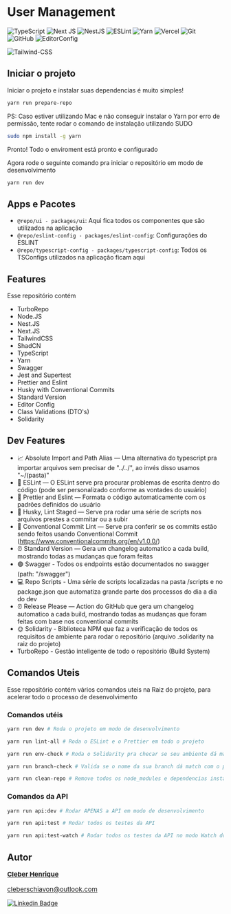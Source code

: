 # User Management

![TypeScript](https://img.shields.io/badge/typescript-%23007ACC.svg?style=for-the-badge&logo=typescript&logoColor=white)
![Next JS](https://img.shields.io/badge/Next-black?style=for-the-badge&logo=next.js&logoColor=white)
![NestJS](https://img.shields.io/badge/nestjs-%23E0234E.svg?style=for-the-badge&logo=nestjs&logoColor=white)
![ESLint](https://img.shields.io/badge/ESLint-4B3263?style=for-the-badge&logo=eslint&logoColor=white)
![Yarn](https://img.shields.io/badge/Yarn-2C8EBB?style=for-the-badge&logo=yarn&logoColor=white)
![Vercel](https://img.shields.io/badge/vercel-%23000000.svg?style=for-the-badge&logo=vercel&logoColor=white)
![Git](https://img.shields.io/badge/git-%23F05033.svg?style=for-the-badge&logo=git&logoColor=white)
![GitHub](https://img.shields.io/badge/github-%23121011.svg?style=for-the-badge&logo=github&logoColor=white)
![EditorConfig](https://img.shields.io/badge/Editor%20Config-E0EFEF?style=for-the-badge&logo=editorconfig&logoColor=000)

![Tailwind-CSS](https://img.shields.io/badge/Tailwind_CSS-38B2AC?style=for-the-badge&logo=tailwind-css&logoColor=white)

## Iniciar o projeto

Iniciar o projeto e instalar suas dependencias é muito simples!

```sh
yarn run prepare-repo
```

PS: Caso estiver utilizando Mac e não conseguir instalar o Yarn por erro de permissão, tente rodar o comando de instalação utilizando SUDO

```sh
sudo npm install -g yarn
```

Pronto! Todo o enviroment está pronto e configurado

Agora rode o seguinte comando pra iniciar o repositório em modo de desenvolvimento

```sh
yarn run dev
```


## Apps e Pacotes

- `@repo/ui - packages/ui`: Aqui fica todos os componentes que são utilizados na aplicação
- `@repo/eslint-config - packages/eslint-config`: Configurações do ESLINT
- `@repo/typescript-config - packages/typescript-config`: Todos os TSConfigs utilizados na aplicação ficam aqui

## Features

Esse repositório contém

- TurboRepo
- Node.JS
- Nest.JS
- Next.JS
- TailwindCSS
- ShadCN
- TypeScript
- Yarn
- Swagger
- Jest and Supertest
- Prettier and Eslint
- Husky with Conventional Commits
- Standard Version
- Editor Config
- Class Validations (DTO's)
- Solidarity

## Dev Features

- 📈 Absolute Import and Path Alias — Uma alternativa do typescript pra importar arquivos sem precisar de "../../", ao invés disso usamos "~/(pasta)"
- 📏 ESLint — O ESLint serve pra procurar problemas de escrita dentro do código (pode ser personalizado conforme as vontades do usuário)
- 💖 Prettier and Eslint — Formata o código automaticamente com os padrões definidos do usuário
- 🐶 Husky, Lint Staged — Serve pra rodar uma série de scripts nos arquivos prestes a commitar ou a subir
- 🤖 Conventional Commit Lint — Serve pra conferir se os commits estão sendo feitos usando Conventional Commit (https://www.conventionalcommits.org/en/v1.0.0/)
- ⏰ Standard Version — Gera um changelog automatico a cada build, mostrando todas as mudanças que foram feitas
- 🟢 Swagger - Todos os endpoints estão documentados no swagger (path: "/swagger")
- 💻 Repo Scripts - Uma série de scripts localizadas na pasta /scripts e no package.json que automatiza grande parte dos processos do dia a dia do dev
- ⏰ Release Please — Action do GitHub que gera um changelog automatico a cada build, mostrando todas as mudanças que foram feitas com base nos conventional commits
- 🌞 Solidarity - Biblioteca NPM que faz a verificação de todos os requisitos de ambiente para rodar o repositório (arquivo .solidarity na raiz do projeto)
- TurboRepo - Gestão inteligente de todo o repositório (Build System)

## Comandos Uteis

Esse repositório contém vários comandos uteis na Raiz do projeto, para acelerar todo o processo de desenvolvimento

### Comandos utéis

```sh
yarn run dev # Roda o projeto em modo de desenvolvimento
```

```sh
yarn run lint-all # Roda o ESLint e o Prettier em todo o projeto
```

```sh
yarn run env-check # Roda o Solidarity pra checar se seu ambiente dá match com os requisitos do repositório
```

```sh
yarn run branch-check # Valida se o nome da sua branch dá match com o padrão da invillia
```

```sh
yarn run clean-repo # Remove todos os node_modules e dependencias instaladas do aplicativo, esse comando é util pra quando o dev precisar de reinstalar o repositório por algum motivo
```

### Comandos da API

```sh
yarn run api:dev # Rodar APENAS a API em modo de desenvolvimento
```

```sh
yarn run api:test # Rodar todos os testes da API
```

```sh
yarn run api:test-watch # Rodar todos os testes da API no modo Watch do Jest
```

## Autor

 <div style="display: flex; flex-direction: column; gap: 1rem; font-size: 15px">
 <a href="https://www.linkedin.com/in/cleberschiavon">
 <b>Cleber Henrique</b>
</a>
 <a href="mailto:cleberschiavon@outlook.com">
cleberschiavon@outlook.com
</a>
 </div>

[![Linkedin Badge](https://img.shields.io/badge/LinkedIn-0077B5?style=for-the-badge&logo=linkedin&logoColor=white)](https://www.linkedin.com/in/cleberschiavon)
